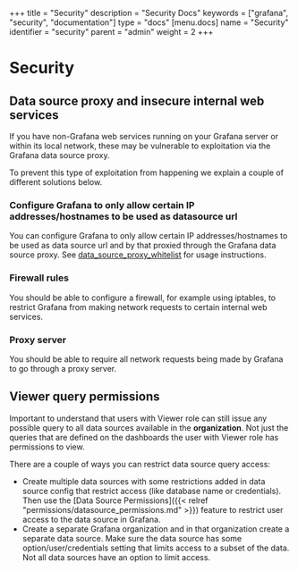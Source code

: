 +++
title = "Security"
description = "Security Docs"
keywords = ["grafana", "security", "documentation"]
type = "docs"
[menu.docs]
name = "Security"
identifier = "security"
parent = "admin"
weight = 2
+++

# Security

## Data source proxy and insecure internal web services

If you have non-Grafana web services running on your Grafana server or within its local network, these may be vulnerable to exploitation via the Grafana data source proxy.

To prevent this type of exploitation from happening we explain a couple of different solutions  below.

### Configure Grafana to only allow certain IP addresses/hostnames to be used as datasource url

You can configure Grafana to only allow certain IP addresses/hostnames to be used as data source url and by that proxied through the Grafana data source proxy. See [data_source_proxy_whitelist](/installation/configuration/#data-source-proxy-whitelist) for usage instructions.

### Firewall rules

You should be able to configure a firewall, for example using iptables, to restrict Grafana from making network requests to certain internal web services.

### Proxy server

You should be able to require all network requests being made by Grafana to go through a proxy server.

## Viewer query permissions

Important to understand that users with Viewer role can still issue any possible query to all data sources available in the **organization**. Not just the queries that are defined on the dashboards the user with Viewer role has permissions to view.

There are a couple of ways you can restrict data source query access:

- Create multiple data sources with some restrictions added in data source config that restrict access (like database name or credentials). Then use the [Data Source Permissions]({{< relref "permissions/datasource_permissions.md" >}}) feature to restrict user access to the data source in Grafana.
- Create a separate Grafana organization and in that organization create a separate data source. Make sure the data source has some option/user/credentials setting that limits access to a subset of the data. Not all data sources have an option to limit access.
